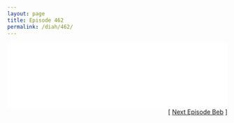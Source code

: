 ```yaml
---
layout: page
title: Episode 462
permalink: /diah/462/
---
```


<iframe allowfullscreen="true" frameborder="0" style="width:100%;" marginheight="0" marginwidth="0" mozallowfullscreen="true" scrolling="NO" src="//gdriveplayer.us/embed2.php?link=Q36qhHmaUH%252BbsACbauNc1Qf3%252FfDYRF6ckywy6GvtjKLjt4N%252FnlpzQx6u2RdDLF7%252FzWq3xd9xYwthwAvtygma2BE%252FAkmXm0ag4C9enkiZ83mH4dMNn11zVKO%252FEnJKKqFHseFgKfc3p0%252FPOiazimnwi%252BtQ2jh1yqSo8SqscVJMUb%252F7CrY6HURGnXAHBOgq%252BKQSeLSUw5zbsy5Fy%252Bj4Cp7mQ7&amp;no_adult=yes" webkitallowfullscreen="true"></iframe>

<div align="right">[ <a href="/diah/463/">Next Episode Beb</a> ]</div>

